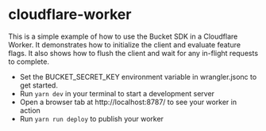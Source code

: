 # cloudflare-worker

This is a simple example of how to use the Bucket SDK in a Cloudflare Worker.
It demonstrates how to initialize the client and evaluate feature flags.
It also shows how to flush the client and wait for any in-flight requests to complete.

- Set the BUCKET_SECRET_KEY environment variable in wrangler.jsonc to get started.
- Run `yarn dev` in your terminal to start a development server
- Open a browser tab at http://localhost:8787/ to see your worker in action
- Run `yarn run deploy` to publish your worker
